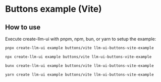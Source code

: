 # Buttons example (Vite)

## How to use

Execute create-llm-ui with pnpm, npm, bun, or yarn to setup the example:

```bash
pnpx create-llm-ui example buttons/vite llm-ui-buttons-vite-example
```

```bash
npx create-llm-ui example buttons/vite llm-ui-buttons-vite-example
```

```bash
bunx create-llm-ui example buttons/vite llm-ui-buttons-vite-example
```

```bash
yarn create llm-ui example buttons/vite llm-ui-buttons-vite-example
```
